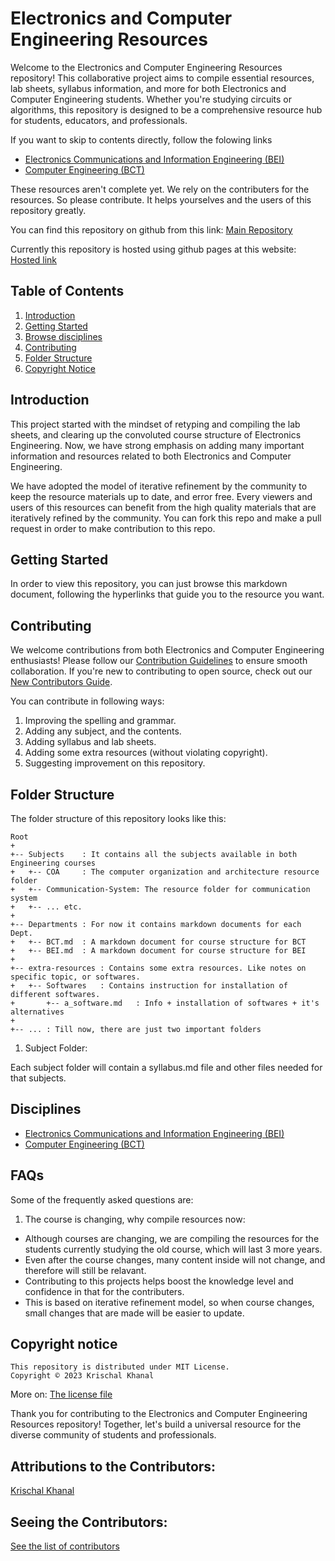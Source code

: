 # Electronics and Computer Engineering Resources

Welcome to the Electronics and Computer Engineering Resources repository! This collaborative project aims to compile essential resources, lab sheets, syllabus information, and more for both Electronics and Computer Engineering students. Whether you're studying circuits or algorithms, this repository is designed to be a comprehensive resource hub for students, educators, and professionals.

If you want to skip to contents directly, follow the folowing links
+ [Electronics Communications and Information Engineering (BEI)](Departments/BEI.md)
+ [Computer Engineering (BCT)](Departments/BCT.md)

These resources aren't complete yet. We rely on the contributers for the resources. So please contribute. It helps yourselves and the users of this repository greatly.

You can find this repository on github from this link:
[Main Repository](https://github.com/krischal111/dharmashala)

Currently this repository is hosted using github pages at this website:
[Hosted link](https://krischal111.github.io/dharmashala)

## Table of Contents

1. [Introduction](#introduction)
2. [Getting Started](#getting-started)
3. [Browse disciplines](#disciplines)
3. [Contributing](#contributing)
4. [Folder Structure](#folder-structure)
5. [Copyright Notice](#copyright-notice)

## Introduction

This project started with the mindset of retyping and compiling the lab sheets, and clearing up the convoluted course structure of Electronics Engineering. Now, we have strong emphasis on adding many important information and resources related to both Electronics and Computer Engineering.

We have adopted the model of iterative refinement by the community to keep the resource materials up to date, and error free. Every viewers and users of this resources can benefit from the high quality materials that are iteratively refined by the community. You can fork this repo and make a pull request in order to make contribution to this repo.

## Getting Started

In order to view this repository, you can just browse this markdown document, following the hyperlinks that guide you to the resource you want.

## Contributing

We welcome contributions from both Electronics and Computer Engineering enthusiasts! Please follow our [Contribution Guidelines](CONTRIBUTING.md) to ensure smooth collaboration. If you're new to contributing to open source, check out our [New Contributors Guide](CONTRIBUTING.md#new-contributors-guide).

You can contribute in following ways:
1. Improving the spelling and grammar.
2. Adding any subject, and the contents.
3. Adding syllabus and lab sheets.
4. Adding some extra resources (without violating copyright).
5. Suggesting improvement on this repository.

## Folder Structure

The folder structure of this repository looks like this:

    Root
    +
    +-- Subjects    : It contains all the subjects available in both Engineering courses
    +   +-- COA     : The computer organization and architecture resource folder
    +   +-- Communication-System: The resource folder for communication system
    +   +-- ... etc.
    +
    +-- Departments : For now it contains markdown documents for each Dept.
    +   +-- BCT.md  : A markdown document for course structure for BCT
    +   +-- BEI.md  : A markdown document for course structure for BEI
    +
    +-- extra-resources : Contains some extra resources. Like notes on specific topic, or softwares.
    +   +-- Softwares   : Contains instruction for installation of different softwares.
    +       +-- a_software.md   : Info + installation of softwares + it's alternatives
    +
    +-- ... : Till now, there are just two important folders

1. Subject Folder:

Each subject folder will contain a syllabus.md file and other files needed for that subjects.


## Disciplines
+ [Electronics Communications and Information Engineering (BEI)](Departments/BEI.md)
+ [Computer Engineering (BCT)](Departments/BCT.md)

## FAQs
Some of the frequently asked questions are:

1. The course is changing, why compile resources now:
* Although courses are changing, we are compiling the resources for the students currently studying the old course, which will last 3 more years.
* Even after the course changes, many content inside will not change, and therefore will still be relavant.
* Contributing to this projects helps boost the knowledge level and confidence in that for the contributers.
* This is based on iterative refinement model, so when course changes, small changes that are made will be easier to update.



## Copyright notice

    This repository is distributed under MIT License.
    Copyright © 2023 Krischal Khanal

More on: [The license file](LICENSE)

Thank you for contributing to the Electronics and Computer Engineering Resources repository! Together, let's build a universal resource for the diverse community of students and professionals.

## Attributions to the Contributors:

[Krischal Khanal](https://github.com/krischal111)

## Seeing the Contributors:

[See the list of contributors](https://github.com/krischal111/dharmashala/graphs/contributors)